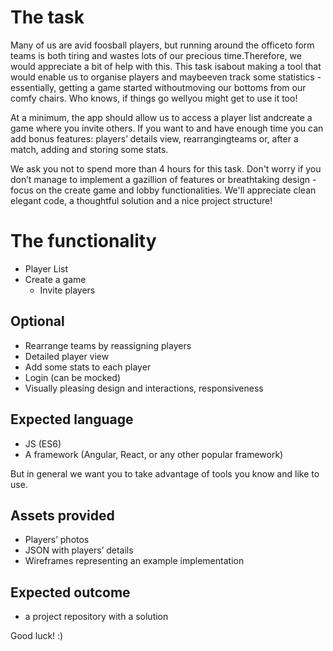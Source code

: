 # The​ ​task

 Many​ ​of​ ​us​ ​are​ ​avid​ ​foosball​ ​players,​ ​but​ ​running​ ​around​ ​the​ ​office​ ​to​ ​form​ ​teams​ ​is​ ​both​ ​tiring and​ ​wastes​ ​lots​ ​of​ ​our​ ​precious​ ​time.​ ​Therefore,​ ​we​ ​would​ ​appreciate​ ​a​ ​bit​ ​of​ ​help​ ​with​ ​this.​ ​This task​ ​is​ ​about​ ​making​ ​a​ ​tool​ ​that​ ​would​ ​enable​ ​us​ ​to​ ​organise​ ​players​ ​and​ ​maybe​ ​even​ ​track some​ ​statistics​  ​-​ ​essentially,​ ​getting​ ​a​ ​game​ ​started​ ​without​ ​moving​ ​our​ ​bottoms​ ​from ​our​ ​comfy chairs.​ ​Who​ ​knows,​ ​if​ ​things​ ​go​ ​well​ ​you​ ​might​ ​get​ ​to​ ​use​ ​it​ ​too!

 At a minimum, the​ ​app​ should ​allow​ ​us​ ​to​ ​access​ ​a​ player list and​ ​create​ ​a​ ​game​ ​where​ ​you​ ​invite others​. If you want to and have enough time you can add bonus features: ​players’​ ​details view, ​rearranging ​teams​ or,​ ​after​ ​a​ ​match,​ ​add​ing and storing ​some​ ​stats.

 We​ ​ask​ ​you​ ​not​ ​to​ ​spend​ ​​more​ ​than​ ​4​ ​hours​​ ​for​ ​this​ ​task.​ Don't worry if ​you​ ​don’t​ ​manage​ ​to​ ​implement a gazillion of features or breathtaking design -​ focus on the create game and lobby functionalities. We'll appreciate clean elegant code, a thoughtful solution and a nice project structure!
 
 # The​ ​functionality
 - Player List
 - Create​ ​a​ ​game 
    - Invite​ ​players


## Optional
- Rearrange​ ​teams​ ​by​ ​reassigning​ ​players 
- Detailed​ ​player​ ​view
- Add​ ​some​ ​stats​ ​to​ ​each​ ​player
- Login​ ​(can​ ​be​ ​mocked)
- Visually​ ​pleasing​ ​design​ ​and​ ​interactions, responsiveness

## Expected​ language
- JS​ ​(ES6)  
- A​ ​framework​ ​(​Angular, React, or any other popular framework)

But in general we want you to take advantage of tools you know and like to use.

## Assets​ ​provided 
- Players’​ ​photos 
- ​JSON​ ​with​ ​players’​ ​details 
- Wireframes representing an example implementation 

## Expected​ ​outcome 
- a project ​repository​ with a solution
 
Good luck! :)
